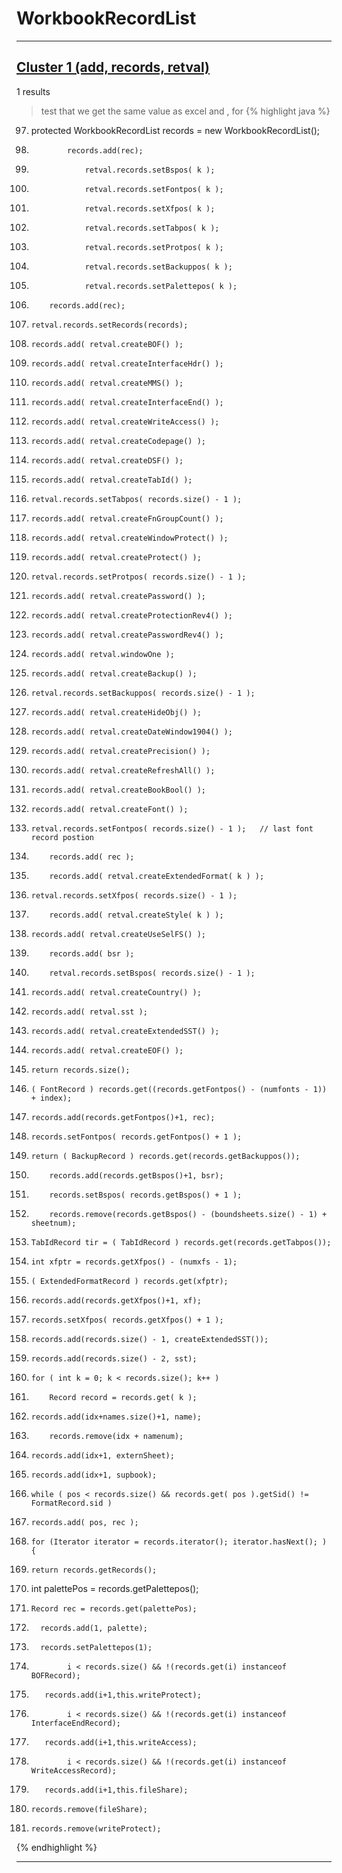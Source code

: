 # WorkbookRecordList

***

## [Cluster 1 (add, records, retval)](./1)
1 results
> test that we get the same value as excel and , for 
{% highlight java %}
97. protected WorkbookRecordList        records     = new WorkbookRecordList();
163.             records.add(rec);
174.                 retval.records.setBspos( k );
186.                 retval.records.setFontpos( k );
193.                 retval.records.setXfpos( k );
200.                 retval.records.setTabpos( k );
206.                 retval.records.setProtpos( k );
212.                 retval.records.setBackuppos( k );
244.                 retval.records.setPalettepos( k );
267.         records.add(rec);
275.     retval.records.setRecords(records);
297.     records.add( retval.createBOF() );
298.     records.add( retval.createInterfaceHdr() );
299.     records.add( retval.createMMS() );
300.     records.add( retval.createInterfaceEnd() );
301.     records.add( retval.createWriteAccess() );
302.     records.add( retval.createCodepage() );
303.     records.add( retval.createDSF() );
304.     records.add( retval.createTabId() );
305.     retval.records.setTabpos( records.size() - 1 );
306.     records.add( retval.createFnGroupCount() );
307.     records.add( retval.createWindowProtect() );
308.     records.add( retval.createProtect() );
309.     retval.records.setProtpos( records.size() - 1 );
310.     records.add( retval.createPassword() );
311.     records.add( retval.createProtectionRev4() );
312.     records.add( retval.createPasswordRev4() );
314.     records.add( retval.windowOne );
315.     records.add( retval.createBackup() );
316.     retval.records.setBackuppos( records.size() - 1 );
317.     records.add( retval.createHideObj() );
318.     records.add( retval.createDateWindow1904() );
319.     records.add( retval.createPrecision() );
320.     records.add( retval.createRefreshAll() );
321.     records.add( retval.createBookBool() );
322.     records.add( retval.createFont() );
326.     retval.records.setFontpos( records.size() - 1 );   // last font record postion
336.         records.add( rec );
342.         records.add( retval.createExtendedFormat( k ) );
345.     retval.records.setXfpos( records.size() - 1 );
348.         records.add( retval.createStyle( k ) );
350.     records.add( retval.createUseSelFS() );
356.         records.add( bsr );
358.         retval.records.setBspos( records.size() - 1 );
362.     records.add( retval.createCountry() );
364.     records.add( retval.sst );
365.     records.add( retval.createExtendedSST() );
367.     records.add( retval.createEOF() );
413.     return records.size();
437.     ( FontRecord ) records.get((records.getFontpos() - (numfonts - 1)) + index);
453.     records.add(records.getFontpos()+1, rec);
454.     records.setFontpos( records.getFontpos() + 1 );
490.     return ( BackupRecord ) records.get(records.getBackuppos());
600.         records.add(records.getBspos()+1, bsr);
601.         records.setBspos( records.getBspos() + 1 );
609.         records.remove(records.getBspos() - (boundsheets.size() - 1) + sheetnum);
621.     TabIdRecord tir = ( TabIdRecord ) records.get(records.getTabpos());
662.     int xfptr = records.getXfpos() - (numxfs - 1);
666.     ( ExtendedFormatRecord ) records.get(xfptr);
681.     records.add(records.getXfpos()+1, xf);
682.     records.setXfpos( records.getXfpos() + 1 );
734.     records.add(records.size() - 1, createExtendedSST());
735.     records.add(records.size() - 2, sst);
783.     for ( int k = 0; k < records.size(); k++ )
786.         Record record = records.get( k );
1939.     records.add(idx+names.size()+1, name);
1983.         records.remove(idx + namenum);
1997.     records.add(idx+1, externSheet);
2006.     records.add(idx+1, supbook);
2061.     while ( pos < records.size() && records.get( pos ).getSid() != FormatRecord.sid )
2065.     records.add( pos, rec );
2075.     for (Iterator iterator = records.iterator(); iterator.hasNext(); ) {
2121.     return records.getRecords();
2152.   int palettePos = records.getPalettepos();
2154.     Record rec = records.get(palettePos);
2163.       records.add(1, palette);
2164.       records.setPalettepos(1);
2289.             i < records.size() && !(records.get(i) instanceof BOFRecord); 
2292.        records.add(i+1,this.writeProtect);
2302.             i < records.size() && !(records.get(i) instanceof InterfaceEndRecord); 
2305.        records.add(i+1,this.writeAccess);
2315.             i < records.size() && !(records.get(i) instanceof WriteAccessRecord); 
2318.        records.add(i+1,this.fileShare);
2343.     records.remove(fileShare);
2344.     records.remove(writeProtect);
{% endhighlight %}

***

